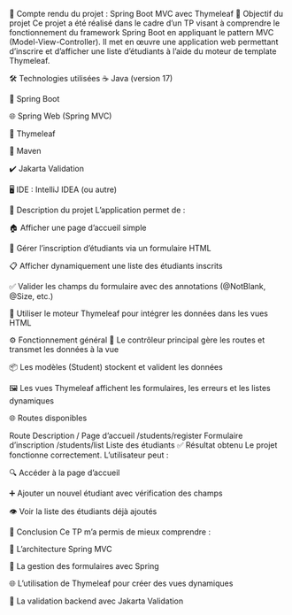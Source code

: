 📝 Compte rendu du projet : Spring Boot MVC avec Thymeleaf
🎯 Objectif du projet
Ce projet a été réalisé dans le cadre d’un TP visant à comprendre le fonctionnement du framework Spring Boot en appliquant le pattern MVC (Model-View-Controller).
Il met en œuvre une application web permettant d’inscrire et d’afficher une liste d’étudiants à l’aide du moteur de template Thymeleaf.

🛠️ Technologies utilisées
☕ Java (version 17)

🚀 Spring Boot

🌐 Spring Web (Spring MVC)

🎨 Thymeleaf

🧰 Maven

✔️ Jakarta Validation

🖥️ IDE : IntelliJ IDEA (ou autre)

📖 Description du projet
L’application permet de :

🏠 Afficher une page d’accueil simple

📝 Gérer l’inscription d’étudiants via un formulaire HTML

📋 Afficher dynamiquement une liste des étudiants inscrits

✅ Valider les champs du formulaire avec des annotations (@NotBlank, @Size, etc.)

🧩 Utiliser le moteur Thymeleaf pour intégrer les données dans les vues HTML

⚙️ Fonctionnement général
🎯 Le contrôleur principal gère les routes et transmet les données à la vue

📦 Les modèles (Student) stockent et valident les données

🖼️ Les vues Thymeleaf affichent les formulaires, les erreurs et les listes dynamiques

🌐 Routes disponibles

Route	Description
/	Page d’accueil
/students/register	Formulaire d’inscription
/students/list	Liste des étudiants
✅ Résultat obtenu
Le projet fonctionne correctement. L’utilisateur peut :

🔍 Accéder à la page d’accueil

➕ Ajouter un nouvel étudiant avec vérification des champs

👁️ Voir la liste des étudiants déjà ajoutés

🧠 Conclusion
Ce TP m’a permis de mieux comprendre :

🧱 L’architecture Spring MVC

📝 La gestion des formulaires avec Spring

🌐 L’utilisation de Thymeleaf pour créer des vues dynamiques

🔐 La validation backend avec Jakarta Validation
